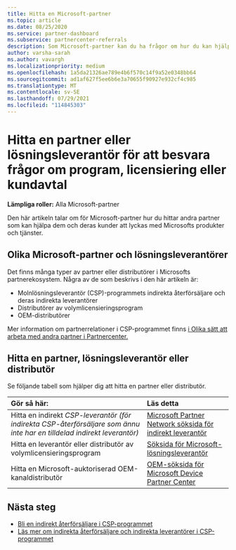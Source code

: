 ```yaml
---
title: Hitta en Microsoft-partner
ms.topic: article
ms.date: 08/25/2020
ms.service: partner-dashboard
ms.subservice: partnercenter-referrals
description: Som Microsoft-partner kan du ha frågor om hur du kan hjälpa dina kunder eller specifika program. Hitta andra partner som kan hjälpa dig.
author: varsha-sarah
ms.author: vavargh
ms.localizationpriority: medium
ms.openlocfilehash: 1a5da21326ae789e4b6f570c14f9a52e0348bb64
ms.sourcegitcommit: ad1af627f5ee6b6e3a70655f90927e932cf4c985
ms.translationtype: MT
ms.contentlocale: sv-SE
ms.lasthandoff: 07/29/2021
ms.locfileid: "114845303"
---
```

# <a name="find-a-partner-or-solution-provider-to-answer-questions-about-programs-licensing-or-customer-deals"></a>Hitta en partner eller lösningsleverantör för att besvara frågor om program, licensiering eller kundavtal 

**Lämpliga roller:** Alla Microsoft-partner

Den här artikeln talar om för Microsoft-partner hur du hittar andra partner som kan hjälpa dem och deras kunder att lyckas med Microsofts produkter och tjänster.

## <a name="different-microsoft-partners-and-solution-providers"></a>Olika Microsoft-partner och lösningsleverantörer

Det finns många typer av partner eller distributörer i Microsofts partnerekosystem. Några av de som beskrivs i den här artikeln är:

- Molnlösningsleverantör (CSP)-programmets indirekta återförsäljare och deras indirekta leverantörer
- Distributörer av volymlicensieringsprogram
- OEM-distributörer

Mer information om partnerrelationer i CSP-programmet finns [i Olika sätt att arbeta med andra partner i Partnercenter.](work-with-other-partners.md)

## <a name="find-a-partner-solution-provider-or-distributor"></a>Hitta en partner, lösningsleverantör eller distributör

Se följande tabell som hjälper dig att hitta en partner eller distributör.

|Gör så här:  | Läs detta  |
|:------------------|:--------------- |
|Hitta en indirekt *CSP-leverantör (för indirekta CSP-återförsäljare som ännu inte har en tilldelad indirekt leverantör)* | [Microsoft Partner Network söksida för indirekt leverantör](https://partner.microsoft.com/membership/cloud-solution-provider/find-a-provider)  |
|Hitta en leverantör eller distributör av volymlicensieringsprogram  | [Söksida för Microsoft-lösningsleverantör](https://www.microsoft.com/solution-providers/home)  |
|Hitta en Microsoft-auktoriserad OEM-kanaldistributör  | [OEM-söksida för Microsoft Device Partner Center](https://devicepartner.microsoft.com/connect/distributor)  |

## <a name="next-steps"></a>Nästa steg

- [Bli en indirekt återförsäljare i CSP-programmet](https://partner.microsoft.com/licensing)
- [Läs mer om indirekta återförsäljare och indirekta leverantörer i CSP-programmet](work-with-other-partners.md)